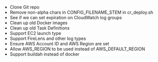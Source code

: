 * Clone Git repo
* Remove non-alpha chars in CONFIG_FILENAME_STEM in cr_deploy.sh
* See if we can set expiration on CloudWatch log groups
* Clean up old Docker images
* Clean up old Task Definitions
* Support EC2 launch type
* Support FireLens and other log types
* Ensure AWS Account ID and AWS Region are set
* Allow AWS_REGION to be used instead of AWS_DEFAULT_REGION
* Support buildah instead of docker
